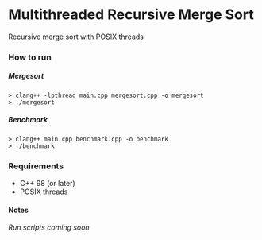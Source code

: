# Multithreaded Recursive Merge Sort

Recursive merge sort with POSIX threads

### How to run

##### Mergesort

`> clang++ -lpthread main.cpp mergesort.cpp -o mergesort`  
`> ./mergesort`  

##### Benchmark

`> clang++ main.cpp benchmark.cpp -o benchmark`  
`> ./benchmark`  

### Requirements

* C++ 98 (or later)
* POSIX threads

#### Notes

*Run scripts coming soon*
